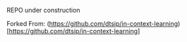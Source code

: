 REPO under construction



Forked From: 
(https://github.com/dtsip/in-context-learning)[https://github.com/dtsip/in-context-learning]
